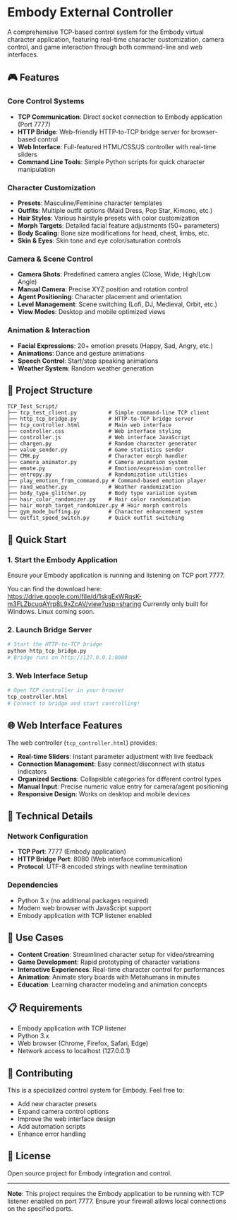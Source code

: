 # Embody External Controller

A comprehensive TCP-based control system for the Embody virtual character application, featuring real-time character customization, camera control, and game interaction through both command-line and web interfaces.

## 🎮 Features

### Core Control Systems
- **TCP Communication**: Direct socket connection to Embody application (Port 7777)
- **HTTP Bridge**: Web-friendly HTTP-to-TCP bridge server for browser-based control
- **Web Interface**: Full-featured HTML/CSS/JS controller with real-time sliders
- **Command Line Tools**: Simple Python scripts for quick character manipulation

### Character Customization
- **Presets**: Masculine/Feminine character templates
- **Outfits**: Multiple outfit options (Maid Dress, Pop Star, Kimono, etc.)
- **Hair Styles**: Various hairstyle presets with color customization
- **Morph Targets**: Detailed facial feature adjustments (50+ parameters)
- **Body Scaling**: Bone size modifications for head, chest, limbs, etc.
- **Skin & Eyes**: Skin tone and eye color/saturation controls

### Camera & Scene Control
- **Camera Shots**: Predefined camera angles (Close, Wide, High/Low Angle)
- **Manual Camera**: Precise XYZ position and rotation control
- **Agent Positioning**: Character placement and orientation
- **Level Management**: Scene switching (Lofi, DJ, Medieval, Orbit, etc.)
- **View Modes**: Desktop and mobile optimized views

### Animation & Interaction
- **Facial Expressions**: 20+ emotion presets (Happy, Sad, Angry, etc.)
- **Animations**: Dance and gesture animations
- **Speech Control**: Start/stop speaking animations
- **Weather System**: Random weather generation

## 📁 Project Structure

```
TCP_Test_Script/
├── tcp_test_client.py          # Simple command-line TCP client
├── http_tcp_bridge.py          # HTTP-to-TCP bridge server
├── tcp_controller.html         # Main web interface
├── controller.css              # Web interface styling
├── controller.js               # Web interface JavaScript
├── chargen.py                  # Random character generator
├── value_sender.py             # Game statistics sender
├── CMH.py                      # Character morph handler
├── camera_animator.py          # Camera animation system
├── emote.py                    # Emotion/expression controller
├── entropy.py                  # Randomization utilities
├── play_emotion_from_command.py # Command-based emotion player
├── rand_weather.py             # Weather randomization
├── body_type_glitcher.py       # Body type variation system
├── hair_color_randomizer.py    # Hair color randomization
├── hair_morph_target_randomizer.py # Hair morph controls
├── gym_mode_buffing.py         # Character enhancement system
└── outfit_speed_switch.py      # Quick outfit switching
```

## 🚀 Quick Start

### 1. Start the Embody Application
Ensure your Embody application is running and listening on TCP port 7777.

You can find the download here: https://drive.google.com/file/d/1skgExWRqsK-m3FLZbcuqAYrp8L9xZcAV/view?usp=sharing
Currently only built for Windows. Linux coming soon.

### 2. Launch Bridge Server
```bash
# Start the HTTP-to-TCP bridge
python http_tcp_bridge.py
# Bridge runs on http://127.0.0.1:8080
```

### 3. Web Interface Setup
```bash
# Open TCP controller in your browser
tcp_controller.html
# Connect to bridge and start controlling!
```

## 🌐 Web Interface Features

The web controller (`tcp_controller.html`) provides:

- **Real-time Sliders**: Instant parameter adjustment with live feedback
- **Connection Management**: Easy connect/disconnect with status indicators
- **Organized Sections**: Collapsible categories for different control types
- **Manual Input**: Precise numeric value entry for camera/agent positioning
- **Responsive Design**: Works on desktop and mobile devices

## 🔧 Technical Details

### Network Configuration
- **TCP Port**: 7777 (Embody application)
- **HTTP Bridge Port**: 8080 (Web interface communication)
- **Protocol**: UTF-8 encoded strings with newline termination

### Dependencies
- Python 3.x (no additional packages required)
- Modern web browser with JavaScript support
- Embody application with TCP listener enabled

## 🎯 Use Cases

- **Content Creation**: Streamlined character setup for video/streaming
- **Game Development**: Rapid prototyping of character variations
- **Interactive Experiences**: Real-time character control for performances
- **Animation**: Animate story boards with Metahumans in minutes
- **Education**: Learning character modeling and animation concepts

## 📋 Requirements

- Embody application with TCP listener
- Python 3.x
- Web browser (Chrome, Firefox, Safari, Edge)
- Network access to localhost (127.0.0.1)

## 🤝 Contributing

This is a specialized control system for Embody. Feel free to:
- Add new character presets
- Expand camera control options
- Improve the web interface design
- Add automation scripts
- Enhance error handling

## 📄 License

Open source project for Embody integration and control.

---

**Note**: This project requires the Embody application to be running with TCP listener enabled on port 7777. Ensure your firewall allows local connections on the specified ports.
